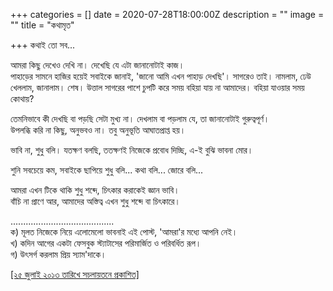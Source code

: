 +++
categories = []
date = 2020-07-28T18:00:00Z
description = ""
image = ""
title = "কথামৃত"

+++
কথাই তো সব...

আমরা কিছু দেখেও দেখি না। দেখেছি যে এটা জানানোটাই কাজ।  
পাহাড়ের সামনে হাজির হয়েই সবাইকে জানাই, 'জানো আমি এখন পাহাড় দেখছি'। সাগরেও তাই। নামলাম, ঢেউ খেললাম, জানালাম। শেষ। উত্তাল সাগরের পাশে চুপটি করে সময় বহিয়া যায় না আমাদের। বহিয়া যাওয়ার সময় কোথায়?

তেমনিভাবে কী দেখছি বা পড়ছি সেটা মুখ্য না। দেখলাম বা পড়লাম যে, তা জানানোটাই গুরুত্বপূর্ণ।  
উপলব্ধি করি না কিছু, অনুভবও না। তবু অনুভূতি আঘাতপ্রাপ্ত হয়।

ভাবি না, শুধু বলি। যতক্ষণ বলছি, ততক্ষণই নিজেকে প্রবোধ দিচ্ছি, এ-ই বুঝি ভাবনা মোর।

শুনি সবচেয়ে কম, সবাইকে ছাপিয়ে শুধু বলি... কথা বলি... জোরে বলি...

আমরা এখন টিকে থাকি শুধু শব্দে, চিৎকার করাকেই জ্ঞান ভাবি।  
বাঁচি না প্রাণে আর, আমাদের অস্তিত্ব এখন শুধু শব্দে বা চিৎকারে।

.........................................  
ক) মূলত নিজেকে নিয়ে এলোমেলো ভাবনাই এই পোস্ট, 'আমরা'র মধ্যে আপনি নেই।  
খ) কদিন আগের একটা ফেসবুক স্ট্যাটাসের পরিমার্জিত ও পরিবর্ধিত রূপ।  
গ) উৎসর্গ করলাম প্রিয় স্যাম'দাকে।

[\[২৫ জুলাই ২০১৩ তারিখে সচলায়তনে প্রকাশিত\]](http://www.sachalayatan.com/nazrul_islam/49729)